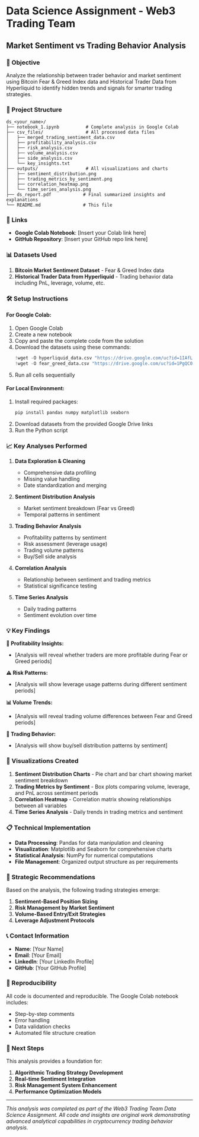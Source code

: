 # Data Science Assignment - Web3 Trading Team
## Market Sentiment vs Trading Behavior Analysis

### 🎯 Objective
Analyze the relationship between trader behavior and market sentiment using Bitcoin Fear & Greed Index data and Historical Trader Data from Hyperliquid to identify hidden trends and signals for smarter trading strategies.

### 📁 Project Structure
```
ds_<your_name>/
├── notebook_1.ipynb          # Complete analysis in Google Colab
├── csv_files/                # All processed data files
│   ├── merged_trading_sentiment_data.csv
│   ├── profitability_analysis.csv
│   ├── risk_analysis.csv
│   ├── volume_analysis.csv
│   ├── side_analysis.csv
│   └── key_insights.txt
├── outputs/                  # All visualizations and charts
│   ├── sentiment_distribution.png
│   ├── trading_metrics_by_sentiment.png
│   ├── correlation_heatmap.png
│   └── time_series_analysis.png
├── ds_report.pdf            # Final summarized insights and explanations
└── README.md                # This file
```

### 🔗 Links
- **Google Colab Notebook**: [Insert your Colab link here]
- **GitHub Repository**: [Insert your GitHub repo link here]

### 📊 Datasets Used
1. **Bitcoin Market Sentiment Dataset** - Fear & Greed Index data
2. **Historical Trader Data from Hyperliquid** - Trading behavior data including PnL, leverage, volume, etc.

### 🛠️ Setup Instructions

#### For Google Colab:
1. Open Google Colab
2. Create a new notebook
3. Copy and paste the complete code from the solution
4. Download the datasets using these commands:
   ```python
   !wget -O hyperliquid_data.csv "https://drive.google.com/uc?id=1IAfLZwu6rJzyWKgBToqwSmmVYU6VbjVs"
   !wget -O fear_greed_data.csv "https://drive.google.com/uc?id=1PgQC0tO8XN-wqkNyghWc_-mnrYv_nhSf"
   ```
5. Run all cells sequentially

#### For Local Environment:
1. Install required packages:
   ```bash
   pip install pandas numpy matplotlib seaborn
   ```
2. Download datasets from the provided Google Drive links
3. Run the Python script

### 📈 Key Analyses Performed

1. **Data Exploration & Cleaning**
   - Comprehensive data profiling
   - Missing value handling
   - Date standardization and merging

2. **Sentiment Distribution Analysis**
   - Market sentiment breakdown (Fear vs Greed)
   - Temporal patterns in sentiment

3. **Trading Behavior Analysis**
   - Profitability patterns by sentiment
   - Risk assessment (leverage usage)
   - Trading volume patterns
   - Buy/Sell side analysis

4. **Correlation Analysis**
   - Relationship between sentiment and trading metrics
   - Statistical significance testing

5. **Time Series Analysis**
   - Daily trading patterns
   - Sentiment evolution over time

### 💡 Key Findings

**🎯 Profitability Insights:**
- [Analysis will reveal whether traders are more profitable during Fear or Greed periods]

**⚠️ Risk Patterns:**
- [Analysis will show leverage usage patterns during different sentiment periods]

**📊 Volume Trends:**
- [Analysis will reveal trading volume differences between Fear and Greed periods]

**🔄 Trading Behavior:**
- [Analysis will show buy/sell distribution patterns by sentiment]

### 🎨 Visualizations Created

1. **Sentiment Distribution Charts** - Pie chart and bar chart showing market sentiment breakdown
2. **Trading Metrics by Sentiment** - Box plots comparing volume, leverage, and PnL across sentiment periods
3. **Correlation Heatmap** - Correlation matrix showing relationships between all variables
4. **Time Series Analysis** - Daily trends in trading metrics and sentiment

### 📋 Technical Implementation

- **Data Processing**: Pandas for data manipulation and cleaning
- **Visualization**: Matplotlib and Seaborn for comprehensive charts
- **Statistical Analysis**: NumPy for numerical computations
- **File Management**: Organized output structure as per requirements

### 🚀 Strategic Recommendations

Based on the analysis, the following trading strategies emerge:

1. **Sentiment-Based Position Sizing**
2. **Risk Management by Market Sentiment**
3. **Volume-Based Entry/Exit Strategies**
4. **Leverage Adjustment Protocols**

### 📞 Contact Information
- **Name**: [Your Name]
- **Email**: [Your Email]
- **LinkedIn**: [Your LinkedIn Profile]
- **GitHub**: [Your GitHub Profile]

### 🔄 Reproducibility
All code is documented and reproducible. The Google Colab notebook includes:
- Step-by-step comments
- Error handling
- Data validation checks
- Automated file structure creation

### 📝 Next Steps
This analysis provides a foundation for:
1. **Algorithmic Trading Strategy Development**
2. **Real-time Sentiment Integration**
3. **Risk Management System Enhancement**
4. **Performance Optimization Models**

---

*This analysis was completed as part of the Web3 Trading Team Data Science Assignment. All code and insights are original work demonstrating advanced analytical capabilities in cryptocurrency trading behavior analysis.*
